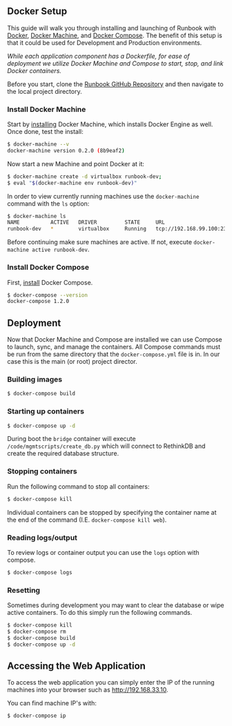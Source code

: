 ## Docker Setup

This guide will walk you through installing and launching of Runbook with [Docker](https://www.docker.com/), [Docker Machine](https://docs.docker.com/machine/), and [Docker Compose](https://docs.docker.com/compose/). The benefit of this setup is that it could be used for Development and Production environments.

*While each application component has a Dockerfile, for ease of deployment we utilize Docker Machine and Compose to start, stop, and link Docker containers.*

Before you start, clone the [Runbook GitHub Repository](https://github.com/Runbook/runbook) and then navigate to the local project directory.

### Install Docker Machine

Start by [installing](https://docs.docker.com/machine/#installation) Docker Machine, which installs Docker Engine as well. Once done, test the install:

```sh
$ docker-machine --v
docker-machine version 0.2.0 (8b9eaf2)
```

Now start a new Machine and point Docker at it:

```sh
$ docker-machine create -d virtualbox runbook-dev;
$ eval "$(docker-machine env runbook-dev)"
```

In order to view currently running machines use the `docker-machine` command with the `ls` option:

```sh
$ docker-machine ls
NAME          ACTIVE   DRIVER         STATE     URL                         SWARM
runbook-dev   *        virtualbox     Running   tcp://192.168.99.100:2376
```

Before continuing make sure machines are active. If not, execute `docker-machine active runbook-dev`.

### Install Docker Compose

First, [install](http://docs.docker.com/compose/install/) Docker Compose.

```sh
$ docker-compose --version
docker-compose 1.2.0
```

## Deployment

Now that Docker Machine and Compose are installed we can use Compose to launch, sync, and manage the containers. All Compose commands must be run from the same directory that the `docker-compose.yml` file is in. In our case this is the main (or root) project director.

### Building images

```sh
$ docker-compose build
```

### Starting up containers

```sh
$ docker-compose up -d
```

During boot the `bridge` container will execute `/code/mgmtscripts/create_db.py` which will connect to RethinkDB and create the required database structure.

### Stopping containers

Run the following command to stop all containers:

```sh
$ docker-compose kill
```

Individual containers can be stopped by specifying the container name at the end of the command (I.E. `docker-compose kill web`).

### Reading logs/output

To review logs or container output you can use the `logs` option with compose.

```sh
$ docker-compose logs
```

### Resetting

Sometimes during development you may want to clear the database or wipe active containers. To do this simply run the following commands.

```sh
$ docker-compose kill
$ docker-compose rm
$ docker-compose build
$ docker-compose up -d
```

## Accessing the Web Application

To access the web application you can simply enter the IP of the running machines into your browser such as http://192.168.33.10.

You can find machine IP's with:

```sh
$ docker-compose ip
```

